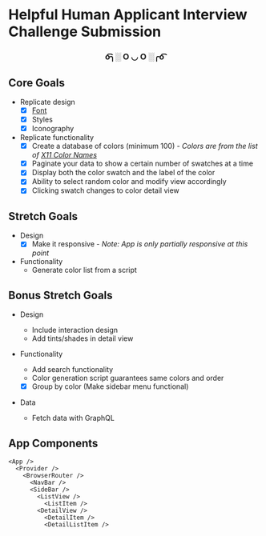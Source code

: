 # Helpful Human Applicant Interview Challenge Submission
<h3 align="center">o͡͡͡╮░ O ◡ O ░╭o͡͡͡</h3>

## Core Goals
- Replicate design
  - [x] [Font](./FONT.md)
  - [x] Styles
  - [x] Iconography
- Replicate functionality
  - [x] Create a database of colors (minimum 100) - _Colors are from the list of [X11 Color Names](https://en.wikipedia.org/wiki/X11_color_names)_
  - [x] Paginate your data to show a certain number of swatches at a time
  - [x] Display both the color swatch and the label of the color
  - [x] Ability to select random color and modify view accordingly
  - [x] Clicking swatch changes to color detail view

## Stretch Goals
- Design
  - [x] Make it responsive - _Note: App is only partially responsive at this point_
- Functionality
  - Generate color list from a script

## Bonus Stretch Goals
- Design
  - Include interaction design
  - Add tints/shades in detail view 

- Functionality
  - Add search functionality
  - Color generation script guarantees same colors and order
  - [x] Group by color (Make sidebar menu functional)

- Data
  - Fetch data with GraphQL

## App Components
```
<App />
  <Provider />
    <BrowserRouter />
      <NavBar />
      <SideBar />
        <ListView />
          <ListItem />
        <DetailView />
          <DetailItem />
          <DetailListItem />
```
